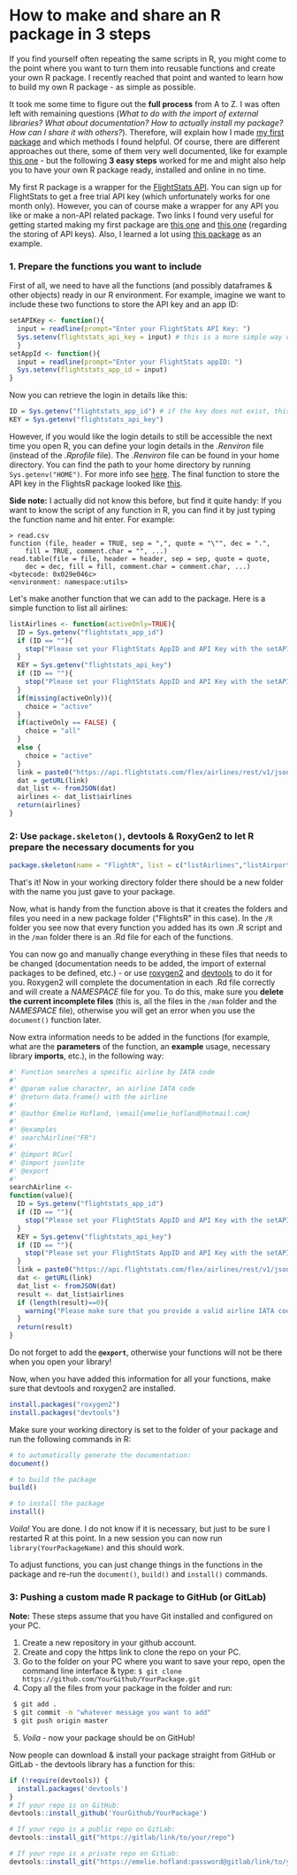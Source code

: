 # How to make and share an R package in 3 steps 

If you find yourself often repeating the same scripts in R, you might come to the point where you want to turn them into reusable functions and create your own R package. I recently reached that point and wanted to learn how to build my own R package - as simple as possible.

It took me some time to figure out the **full process** from A to Z. I was often left with remaining questions (_What to do with the import of external libraries? What about documentation? How to actually install my package? How can I share it with others?_). Therefore, will explain how I made [my first package](https://github.com/Emelieh21/FlightsR) and which methods I found helpful. Of course, there are different approaches out there, some of them very well documented, like for example [this one](https://www.r-bloggers.com/mit-step-by-step-instructions-for-creating-your-own-r-package/?utm_source=feedburner&utm_medium=email&utm_campaign=Feed%3A+RBloggers+%28R+bloggers%29) - but the following **3 easy steps** worked for me and might also help you to have your own R package ready, installed and online in no time.

My first R package is a wrapper for the [FlightStats API](https://developer.flightstats.com/). You can sign up for FlightStats to get a free trial API key (which unfortunately works for one month only). However, you can of course make a wrapper for any API you like or make a non-API related package. Two links I found very useful for getting started making my first package are [this one](https://stat.ethz.ch/R-manual/R-devel/library/utils/html/package.skeleton.html) and [this one](http://blog.revolutionanalytics.com/2015/11/how-to-store-and-use-authentication-details-with-r.html) (regarding the storing of API keys). Also, I learned a lot using [this package](https://github.com/ropensci/gtfsr) as an example.

### 1. Prepare the functions you want to include

First of all, we need to have all the functions (and possibly dataframes & other objects) ready in our R environment. For example, imagine we want to include these two functions to store the API key and an app ID:

```R
setAPIKey <- function(){
  input = readline(prompt="Enter your FlightStats API Key: ")
  Sys.setenv(flightstats_api_key = input) # this is a more simple way of storing API keys, it saves it in the .Rprofile file, however this is only temporary - meaning next session the login details will have to be provided again. See below how to store login details in a more durable way.
  }
setAppId <- function(){
  input = readline(prompt="Enter your FlightStats appID: ")
  Sys.setenv(flightstats_app_id = input)
}
```

Now you can retrieve the login in details like this:

```R
ID = Sys.getenv("flightstats_app_id") # if the key does not exist, this returns an empty string (""), in this case the user should be prompted to use the setAPIKey() and setAppID() functions
KEY = Sys.getenv("flightstats_api_key") 
```

However, if you would like the login details to still be accessible the next time you open R, you can define your login details in the _.Renviron_ file (instead of the _.Rprofile_ file). The _.Renviron_ file can be found in your home directory. You can find the path to your home directory by running `Sys.getenv("HOME")`. For more info see [here](https://csgillespie.github.io/efficientR/r-startup.html). The final function to store the API key in the FlightsR package looked like [this](https://github.com/Emelieh21/FlightsR/blob/master/R/setAPIKey.R). 

**Side note:** I actually did not know this before, but find it quite handy: If you want to know the script of any function in R, you can find it by just typing the function name and hit enter. For example:

```text
> read.csv
function (file, header = TRUE, sep = ",", quote = "\"", dec = ".", 
    fill = TRUE, comment.char = "", ...) 
read.table(file = file, header = header, sep = sep, quote = quote, 
    dec = dec, fill = fill, comment.char = comment.char, ...)
<bytecode: 0x029e046c>
<environment: namespace:utils>
```

Let's make another function that we can add to the package. Here is a simple function to list all airlines:

```R
listAirlines <- function(activeOnly=TRUE){
  ID = Sys.getenv("flightstats_app_id") 
  if (ID == ""){
    stop("Please set your FlightStats AppID and API Key with the setAPIKey() and setAppId() function. You can obtain these from https://developer.flightstats.com.")
  }
  KEY = Sys.getenv("flightstats_api_key")
  if (ID == ""){
    stop("Please set your FlightStats AppID and API Key with the setAPIKey() and setAppId() function. You can obtain these from https://developer.flightstats.com.")
  }  
  if(missing(activeOnly)){
    choice = "active"
  }
  if(activeOnly == FALSE) {
    choice = "all"
  } 
  else {
    choice = "active"
  }
  link = paste0("https://api.flightstats.com/flex/airlines/rest/v1/json/",choice,"?appId=",ID,"&appKey=",KEY)
  dat = getURL(link)
  dat_list <- fromJSON(dat)
  airlines <- dat_list$airlines
  return(airlines)
}
```

### 2: Use `package.skeleton()`, devtools & RoxyGen2 to let R prepare the necessary documents for you

```R
package.skeleton(name = "FlightR", list = c("listAirlines","listAirports","scheduledFlights","scheduledFlightsFullDay","searchAirline","searchAirport","setAPIKey","setAppId"))
```

That's it! Now in your working directory folder there should be a new folder with the name you just gave to your package. 

Now, what is handy from the function above is that it creates the folders and files you need in a new package folder ("FlightsR" in this case). In the `/R` folder you see now that every function you added has its own .R script and in the `/man` folder there is an .Rd file for each of the functions.

You can now go and manually change everything in these files that needs to be changed (documentation needs to be added, the import of external packages to be defined, etc.) - or use [roxygen2](https://github.com/klutometis/roxygen) and [devtools](https://cran.r-project.org/web/packages/devtools/index.html) to do it for you. Roxygen2 will complete the documentation in each .Rd file correctly and will create a _NAMESPACE_ file for you. To do this, make sure you **delete the current incomplete files** (this is, all the files in the `/man` folder and the _NAMESPACE_ file), otherwise you will get an error when you use the `document()` function later.

Now extra information needs to be added in the functions (for example, what are the **parameters** of the function, an **example** usage, necessary library **imports**, etc.), in the following way:

```R
#' Function searches a specific airline by IATA code
#'
#' @param value character, an airline IATA code
#' @return data.frame() with the airline
#'
#' @author Emelie Hofland, \email{emelie_hofland@hotmail.com}
#'
#' @examples
#' searchAirline("FR")
#'
#' @import RCurl
#' @import jsonlite
#' @export
#'
searchAirline <-
function(value){
  ID = Sys.getenv("flightstats_app_id")
  if (ID == ""){
    stop("Please set your FlightStats AppID and API Key with the setAPIKey() and setAppId() function. You can obtain these from https://developer.flightstats.com.")
  }
  KEY = Sys.getenv("flightstats_api_key")
  if (ID == ""){
    stop("Please set your FlightStats AppID and API Key with the setAPIKey() and setAppId() function. You can obtain these from https://developer.flightstats.com.")
  }
  link = paste0("https://api.flightstats.com/flex/airlines/rest/v1/json/iata/",toupper(value),"?appId=",ID,"&appKey=",KEY)
  dat <- getURL(link)
  dat_list <- fromJSON(dat)
  result <- dat_list$airlines
  if (length(result)==0){
    warning("Please make sure that you provide a valid airline IATA code.")
  }
  return(result)
}
```

Do not forget to add the **`@export`**, otherwise your functions will not be there when you open your library!

Now, when you have added this information for all your functions, make sure that devtools and roxygen2 are installed.

```R
install.packages("roxygen2")
install.packages("devtools")
```

Make sure your working directory is set to the folder of your package and run the following commands in R:

```R
# to automatically generate the documentation:
document()

# to build the package
build()

# to install the package
install()
```

_Voila!_ You are done. I do not know if it is necessary, but just to be sure I restarted R at this point. In a new session you can now run `library(YourPackageName)` and this should work.

To adjust functions, you can just change things in the functions in the package and re-run the `document()`, `build()` and `install()` commands.

### 3: Pushing a custom made R package to GitHub (or GitLab)

**Note:** These steps assume that you have Git installed and configured on your PC.

1) Create a new repository in your github account.
2) Create and copy the https link to clone the repo on your PC.
3) Go to the folder on your PC where you want to save your repo, open the command line interface & type:
  `$ git clone https://github.com/YourGithub/YourPackage.git`
4) Copy all the files from your package in the folder and run:

```bash
 $ git add .
 $ git commit -m "whatever message you want to add"
 $ git push origin master
```

5) _Voila_ - now your package should be on GitHub!

Now people can download & install your package straight from GitHub or GitLab - the devtools library has a function for this:

```r
if (!require(devtools)) {
  install.packages('devtools')
}    
# If your repo is on GitHub:
devtools::install_github('YourGithub/YourPackage')

# If your repo is a public repo on GitLab:
devtools::install_git("https://gitlab/link/to/your/repo")

# If your repo is a private repo on GitLab:
devtools::install_git("https://emelie.hofland:password@gitlab/link/to/your/repo.git")
```

